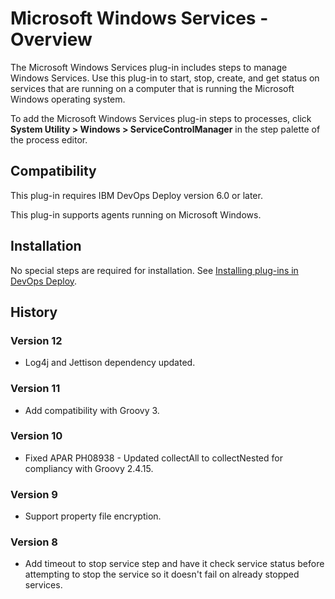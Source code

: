 
# Microsoft Windows Services - Overview


The Microsoft Windows Services plug-in includes steps to manage Windows Services. Use this plug-in to start, stop, create, and get status on services that are running on a computer that is running the Microsoft Windows operating system.

To add the Microsoft Windows Services plug-in steps to processes, click **System Utility > Windows > ServiceControlManager** in the step palette of the process editor.

## Compatibility

This plug-in requires IBM DevOps Deploy version 6.0 or later.

This plug-in supports agents running on Microsoft Windows.

## Installation

No special steps are required for installation. See [Installing plug-ins in DevOps Deploy](https://community.ibm.com/community/user/wasdevops/blogs/laurel-dickson-bull1/2022/06/13/install-plugins "Installing plug-ins in DevOps Deploy").

## History

### Version 12

* Log4j and Jettison dependency updated.

### Version 11

* Add compatibility with Groovy 3.

### Version 10

* Fixed APAR PH08938 - Updated collectAll to collectNested for compliancy with Groovy 2.4.15.

### Version 9

* Support property file encryption.

### Version 8

* Add timeout to stop service step and have it check service status before attempting to stop the service so it doesn't fail on already stopped services.
